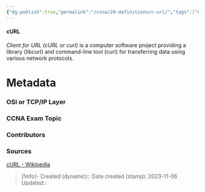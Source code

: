 ```yaml
---
{"dg-publish":true,"permalink":"/ccna/20-definitions/c-url/","tags":["defs_ccna"]}
---
```


#### cURL
*Client for URL (cURL or curl)* is a computer software project providing a library (libcurl) and command-line tool (curl) for transferring data using various network protocols.

# Metadata
### OSI or TCP/IP Layer

### CCNA Exam Topic

### Contributors

### Sources
[cURL - Wikipedia](https://en.wikipedia.org/wiki/CURL)


> [!info]- Created (dynamic):: 
> Date created (stamp): 2023-11-06
> Updated:: 


